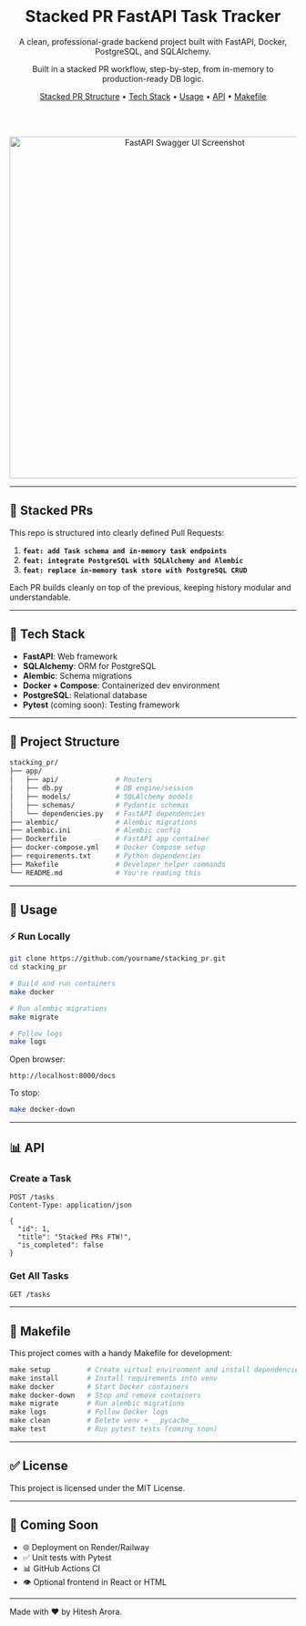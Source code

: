 <!--
SPDX-FileCopyrightText: 2024 Hitesh Arora
SPDX-FileContributor: Hitesh Arora

SPDX-License-Identifier: MIT
-->

<div align="center" markdown="1">
  <br />
  <h1>Stacked PR FastAPI Task Tracker</h1>
  <p>
    A clean, professional-grade backend project built with FastAPI, Docker, PostgreSQL, and SQLAlchemy.
  </p>
  <p>
    Built in a stacked PR workflow, step-by-step, from in-memory to production-ready DB logic.
  </p>

  <a href="#stacked-prs">Stacked PR Structure</a> •
  <a href="#tech-stack">Tech Stack</a> •
  <a href="#usage">Usage</a> •
  <a href="#api">API</a> •
  <a href="#makefile">Makefile</a>

  <br />
  <br />

<img 
  src="https://fastapi.tiangolo.com/img/index/index-01-simplified.png" 
  alt="FastAPI Swagger UI Screenshot" 
  width="600" 
  loading="lazy"
/>

</div>

---

## 🌟 Stacked PRs

This repo is structured into clearly defined Pull Requests:

1. **`feat: add Task schema and in-memory task endpoints`**
2. **`feat: integrate PostgreSQL with SQLAlchemy and Alembic`**
3. **`feat: replace in-memory task store with PostgreSQL CRUD`**

Each PR builds cleanly on top of the previous, keeping history modular and understandable.

---

## 🚀 Tech Stack

- **FastAPI**: Web framework
- **SQLAlchemy**: ORM for PostgreSQL
- **Alembic**: Schema migrations
- **Docker + Compose**: Containerized dev environment
- **PostgreSQL**: Relational database
- **Pytest** (coming soon): Testing framework

---

## 📃 Project Structure

```bash
stacking_pr/
├── app/
│   ├── api/              # Routers
│   ├── db.py             # DB engine/session
│   ├── models/           # SQLAlchemy models
│   ├── schemas/          # Pydantic schemas
│   └── dependencies.py   # FastAPI dependencies
├── alembic/              # Alembic migrations
├── alembic.ini           # Alembic config
├── Dockerfile            # FastAPI app container
├── docker-compose.yml    # Docker Compose setup
├── requirements.txt      # Python dependencies
├── Makefile              # Developer helper commands
└── README.md             # You're reading this
```

---

## 🚧 Usage

### ⚡ Run Locally

```bash
git clone https://github.com/yourname/stacking_pr.git
cd stacking_pr

# Build and run containers
make docker

# Run alembic migrations
make migrate

# Follow logs
make logs
```

Open browser:
```
http://localhost:8000/docs
```

To stop:
```bash
make docker-down
```

---

## 📊 API

### Create a Task
```http
POST /tasks
Content-Type: application/json

{
  "id": 1,
  "title": "Stacked PRs FTW!",
  "is_completed": false
}
```

### Get All Tasks
```http
GET /tasks
```

---

## 📄 Makefile

This project comes with a handy Makefile for development:

```makefile
make setup         # Create virtual environment and install dependencies
make install       # Install requirements into venv
make docker        # Start Docker containers
make docker-down   # Stop and remove containers
make migrate       # Run alembic migrations
make logs          # Follow Docker logs
make clean         # Delete venv + __pycache__
make test          # Run pytest tests (coming soon)
```

---

## ✅ License

This project is licensed under the MIT License.

---

## 🚀 Coming Soon

- 🌐 Deployment on Render/Railway
- ✅ Unit tests with Pytest
- 📊 GitHub Actions CI
- 👁️ Optional frontend in React or HTML

---

Made with ❤️ by Hitesh Arora.
